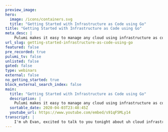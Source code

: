 ```yaml
---
preview_image:
hero:
  image: /icons/containers.svg
  title: "Getting Started with Infrastructure as Code using Go"
title: "Getting Started with Infrastructure as Code using Go"
meta_desc: |
    Pulumi makes it easy to manage any cloud using infrastructure as code and Go. Pulumi engineer, Evan Boyle, shows you how to define, test, provision...
url_slug: getting-started-infrastructure-as-code-using-go
featured: false
pre_recorded: true
pulumi_tv: false
unlisted: false
gated: false
type: webinars
external: false
no_getting_started: true
block_external_search_index: false
main:
  title: "Getting Started with Infrastructure as Code using Go"
  description: |
    Pulumi makes it easy to manage any cloud using infrastructure as code and Go. Pulumi engineer, Evan Boyle, shows you how to define, test, provision and verify resources.  To get started using Pulumi visit: https://www.pulumi.com/docs/get-started/  Examples for this tech talk are located here: github.com/pulumi/examples
  sortable_date: 2020-04-03T23:48:45Z
  youtube_url: https://www.youtube.com/embed/s91qF5MLy14
transcript: |
    I'm uh Evan, excited to talk to you tonight about uh cloud infrastructure and go with blooming. So tonight, uh I have set up a couple of polls um interaction with the audience just want to hear what you all have to say along the way. So if you go to this URL here, uh pole ev dot com slash Van Boyle 164, you should be able to answer these polls and see live results uh excited to see who can get there first and answer the question. So I'm just kind of curious from the room. Uh What is your, what is your background? Uh Are you uh an engineer, devops, background manager, it uh student maybe just curious getting started. OK. Other um devops, some engineering, anyone from the uh other category wanna um curious to hear uh in chat. Uh what background do you come from? So things we're gonna be covering today first provisioning uh and this is, you know, treating our infrastructure as cattle, not pets. Uh We wanna be able to manage this stuff in mass. We don't want to give things names, we want to spin it up, we want to spin it down, we want every developer to be able to have their own stack, we want to be able to experiment. Uh Second, we're gonna cover uh architecture using things that we would traditionally use in software design abstraction, encapsulation, sharing these best practices across teams, creating architectural components. And the last thing we're gonna cover is testing. So it says unit and integration test that give you confidence to move quickly deploy software, often uh give you the confidence to hit that green button and not have to uh babysit your deployments. So prerequisites uh some of this material will send out ahead of time. But uh if you're still curious uh and want to follow along and you haven't done this yet, I'll leave this up here for a second. You can walk through plume dot com uh slash doc slash getting started. This will help you uh download the Pulumi cli and get set up with uh the AWS cli. Uh We have installation instructions for Mac Linux, um windows, et cetera. Uh Then all of the content that will be coming uh covering tonight is from the Pulumi examples repo. So if you wanna clone this repo into your GOP path, uh you can follow along, run the examples as we go and uh there will be live demos uh at almost every step. So I'll leave this here for just a moment uh in case anyone wants to uh enter those URL S in their browser real quick. Mhm And also if you Google Pulumi getting started and or if you just search for Pulumi examples, github, you will uh find this content on there. OK. So uh one more question for everyone before we get going here. Uh If you could head back over to the pole, I wanna know where are you in your uh cloud journey? So some of us have no experience at all. Maybe we're uh developing web applications and we have another team from manages the infrastructure for us. Um Maybe we're just getting started. We're hobbyists on the side. We're excited to move into this area. Maybe, uh we're already managing cloud services and production. We're on call, maybe we're deploying some lambdas or EC2 instances or, you know, Uber on these clusters. Awesome. Wow. So quite a, quite an experienced uh crowd tonight. Very cool. So you wanna go to the cloud, go to the clown. Well, how do you get there? There's an awful lot of choices and it's fairly confusing. You know, you could start by creating a VM and seven easy steps in the Aws console or use the Aws Cli or the SDK or cloud formation or Terraform or chef or puppet or answerable or? Wow, that hurts right. There's an abundance of choice. So let's just slow down for a minute and take a step back. What do we want out of our cloud development process? Devops Wild West. Yes. Uh So what do we want out of our uh cloud development process? We want maintainable, correct system, first and foremost, you know, uh tool process that works for the whole teams like software doesn't exist in isolation, right? We have to be able to, you know, work with others. Uh We want confidence making changes, you know, we don't want to babysit our deployments and we wanna be able to iterate. Uh don't wanna have to spend lots of time constructing a developer environment that needs to be babysat and upgraded and patched. And you know, are these goals really any different from traditional software development? I don't think so. So you know why not use the same development tool chain that we're using elsewhere, same tools that we love and that good old gopher. So let's start out with a demo. I want to create a simple web server. So that's gonna involve creating a security group with public address on port 80. Then looking up the latest Amazon Linux, am I create an EC2 instance using those two values? And we're just gonna specify to start a simple launch script that sets up a server on port 80 export that public DNS. So here this is the part where you can grab your computer. So uh what we did here was just make DIR dash P go pa source github gloomy uh CD into that directory and then get clone github dot com. Plumy examples. OK? And so now we're CD into, if I just do a PWD here, uh We're CD into Go pa source, get hub ploy examples, Aws go web server. And I ran this command ploy stack in it. This is gonna create a new ephemeral developer environment for me to deploy into uh and organize my resources with. I went ahead and set uh the AWS config. So let me, let me do that real quick. Pulumi config that Aws region and I'm in uh us West two because I'm on the West coast. So that's where I want to deploy my ET two instances into. And then from there, I can do plume up and while that's going, I'm gonna go ahead and uh switch over to the presentation and here are these uh steps here so that you can um so that you can follow on yourself if you want to. And uh I know we haven't looked at any of the code yet. We know where we're going. We're deploying a web server and we're using this command line tool called Pulumi, but we don't really know much more than that yet. Uh Well, folks are uh getting this set up for themselves. I'm happy to answer a few questions here in the meantime. Yep, I will walk through the code. OK. So why don't I go ahead and uh and get started doing, doing that? So let's break it down. What do we have here? So this is uh our, this is our shell and just to, just to show y'all what the, what the code looks like in its entirety, you know, it's uh about 50 lines here, but I'm gonna break it down piece by piece for you. So we uh start off with just a simple import to the Pulumi uh core engine uh go bindings and these just define a set of types, uh some convenience functions um uh context object that uh is very similar to the context object you might use in your normal Go programs. And we have here, this Pulumi dot run function which gives us uh a context in which to create cloud resources, attach cloud resources, et cetera. So inside of there, we're now gonna start actually creating cloud resources. So we've imported a set of findings to the AWS uh SDK here, uh The Pulumi Aws SDK. Uh And we're creating a new security group and you can see this security group uh defines uh simple ingress uh over TCP from port 80 to port 80 defines a Cider block spend just another second here in case anyone wants to read through this looks fairly similar to other go code. You might see the Pulumi dot String and Pulumi dot It may look a little strange. Uh But we'll get to that in just a couple of slides from there. We're gonna go and look up the AMI so we have a utility to do this where we can use this uh this pattern expression here uh HVM dash star to look up uh the most recent uh Amazon Linux, Ami. So from there, we're gonna use uh that Ami and that security group ID here to create a EC2 instance. And our web server is a fairly low tech. It's just a bash script. It's gonna echo uh hello world into an index html file. And then we're gonna run Python in the uh in the background. We're just gonna run a simple H TB server on port 80 which uh we've already exposed through the internet through our ingress. So let's go back to our window here and see what happened while we previewed our update, it showed us that we created this new stack, this container for our resources. Uh We created our security group and our EC2 instance great and it looks like we also exported some resources here. So let's go back and look at that context dot export, public IP and host name. So we can take these results off of the uh server that we created and export them, which gives uh access to uh tooling either through the command line. Other Pulumi programs can now uh reference and import these values. This allows you to break up your infrastructure into manageable chunks. Uh So that when you do a deployment, you don't necessarily have to worry about updating, you know, hundreds of pieces of infrastructure. So if we go ahead and do a curl uh on this. We see hello world great. And the other thing that's really cool about this is uh we can actually do sub commands to Pulumi. So Pulumi has a Pulumi stack output command. We can say, what was the name of that? That was our uh public post name. So if we do a sub command here that still works, Pulumi goes and retrieves the value and uh and curl reads that in and hits the server. So yeah, stack outputs are great because they're highly compos, highly tool allows you to uh create automation, you know, de tooling, things like that. So let's uh go ahead and stop here for some questions. I saw one question right off the bat which was is Pulumi like Heroku and the answer to that is no, Pulumi is not a um is not a cask. Pulumi uh is, is a set of libraries and an engine and a cli that allows you to interact with like any cloud. So you can deploy resources to uh we, we have all the resources of Azure, Aws GCP uh modeled uh vsphere from VM Ware um lots of other things like that. So Pulumi is a, is a SDK for um building and defining your cloud applications in any cloud uh larger font for code. OK. Perfect. Any other um any other questions uh before we, before we move on here, how is state managed? So there's two options here. So state is either managed in the Pulumi sacks. So we have a, a free SASS back end. It's, it's free to individuals, free to open source community uh for anyone to use. Um And there's obviously like paid plans if you have like a, you know, larger enterprise or something like that. But we also have um open source uh backends for you to store your state either locally just on disk or you can store your state S3 uh Google cloud storage as Azure storage. So we have plug back ends that um that, that you can use for, for different cloud storage, but by default, it is managed to inter so here's a pop twist for everyone. And what I wanna know is, is Pulumi based on what you've seen. Is it imperative or is it a declarative desired state configuration? Trick question? Hey. All right. Yeah, why not both? Yep. Uh Anyways, the answer is both. So uh let's go ahead and take a look at this real quick. We're gonna do a Pulumi stack export. OK. And so this is gonna go ahead and grab that uh desired state configuration that we're looking at. So let's uh see what we can find here. So this is an EC2 instance. It's uh our web server WW up. And so you can see this is a type AWS EC2 instance. Uh we have our inputs here. And so this is what was used to create and uh we, we allowed some defaults to get specified here. Uh Here's the ami that we wound up looking at, they got resolved at run time. Here's that user data that we specified. And we also have some outputs and things that uh were created by AWS and then returned to us. Awesome. So what does that mean? We write imperative code Pulumi executes it produces a declarative, desired state file and then drives to that desired state. So ephemeral environments polluting creates reproducible isolated instances of your projects, we call these stacks. So each developer can spin up and tear down environments that will you can create stacks in multiple cloud accounts. You can uh have stacks in your production account and you can have your development in a separate account that's completely isolated. Uh And this allows you to treat your resources like cattle, not pets, you can spin them up and down. Uh As you please, if your stack comes work, you can just uh blow it away and create a new one. So the workflow for this looks something like Pulumi snack in it, which is where we create an isolated environment. Pulumi up is where we deploy to it. And Pulumi destroy is where we uh clean up all of those cloud resources so that we don't continue to get charge for them when we're not using it, then if you wanna remove that stack and delete all of the history associated with it all of the config Pulumi stack. Rm. So I'm gonna actually go ahead and do that real quick because I, I don't wanna keep getting uh charge for those resources. So I encourage anyone else uh who may be following along at home. Pulumi Destroy Dash Dash. Yes. And this will get your resources to them. OK. Any questions? Is it possible to use multi cloud for a stack? Yes, you can uh create stacks that deploy to multiple clouds? Absolutely. You can even create uh stacks that deploy to multiple different Aws accounts. Um We have uh this notion of something called a provider. So if you want to create a provider that goes into separate aws accounts, you can do that and configure them with uh different credential. And then when you create a resource with a given provider explicitly, uh it gets placed inside of that account. How feature complete is this compared with cloud specific solutions? Uh extremely feature complete. So um the Pulumi uh the Pulumi providers uh actually um are currently based off of the terraform providers. Um So that means that uh with like, you know, there's communities of uh thousands of developers contributing and, and uh using these things across the globe. So oftentimes within uh days, if not hours um uh uh of features being announced uh that there's support in the providers. Um So some of the providers we've actually built ourselves like uh we use the open API spec for Kubernetes. And so this past week when uh 0.18 came out for Kubernetes, we actually had uh our update released before Cober Netti had their branch cut, which was, uh which was pretty cool because the whole provider is uh is co generated. What is my take on the AWS CD K? How do you think this will impact plumy development from official supported frameworks? Yeah. So I think CD K is a, is a great tool. Uh One thing that we're seeing with, uh, you know, uh our, our largest customers and, and a lot of our customers is that uh these days, uh, you know, companies are not just taking advantage of one cloud. It's, it's not necessarily that uh in one stack, they're deploying to multiple clouds, but, you know, they want to be able to take advantage of uh the machine learning assets, GCP or they don't wanna be uh tied in on price. Um We have a lot of tuber 90 workloads where uh people want to be able to lift and shift the clouds and don't want to be locked into a particular vendor. Uh CD K is a great tool but, uh you use CD K for your Ad Aws development. Uh And then what are you gonna use for your, a development? What are you gonna use for your, um, what are you gonna use for your, um, PC P development? Um So anyways, Pulumi Plumy is great because it gives you and your teammates a consistent, um, programming model allows you to use the tools you're, you're familiar with, uh, across clouds and if, if your company decides that they want to keep that option open, you don't have to retrain relearn. Ok. So now we're gonna do a little bit of plumy one on one. I kind of brushed aside some of those things that we saw there, like, uh these strange types, right? What is the Pulumi dot in a plume dot String? Yeah, that's TCP port 80. What's going on here? Right. So, fundamentally, cloud deployments are asynchronous, right? Some values are, are static and we know them at, at, at uh you know, authorship time, right? Uh For web servers, we want always want to expose that port 80 but others only resolve at run time. So what is that public IP of R EC2 instance? Well, you don't really know until uh A W creates it for you and returns it back. So we have this notion of inputs and outputs and Pulumi. So we're gonna just get into some very light kind of type theory. If, if you haven't seen this before, it's OK. It's, you know, it's, it's uh we, we'll explain it every step of the way. So, you know, let's just think t is symbolically, is like some type. So T is maybe it's a string or maybe T is an inch or maybe it's an array of strings or perhaps it's a structure, right? So tea is just some raw concrete value, an output of T uh something that maybe is produced by a cloud resource, right? So an output of T is an asynchronous object that resolves with the value of type T. So for us, we could think of our uh public DNS name as an output of types string. It doesn't exist when we write our program, but we know that when we run it eventually, it's going to resolve with a string. Uh So it's kind of like a promise for any of those of you who are familiar with javascript in the web. And, you know, when we create that ec2 instance, it's not just that public DNS, it's every member of the results object is an output. So it has to be uh a sync, we really, you know, can't know these values ahead of time and we wanna be able to propagate these values, uh you know, from our EC2 instance or from our security group into our EC2 instance. So we have to model these, these uh outputs asynchronously. And now an input, an input of type T is either an output of T, which is that uh that, that future that we were talking about. So uh an input of T either promises to eventually give you A T or currently has A T. So it either says I will give you back an in eventually or I have an in right now. It's either one and you know, this allows us to uh support both promptly available arguments like our, our port is always 80 or something that's maybe computed. Like we're gonna create this resource group and that resource group is gonna have an ID and we're gonna need to wait for that ID to be created for us to give to our EC2 instance, right allows us sort of this this coordination. So every input, when creating a pla uh a cloud uh resource is going to be uh an input of T and every output is an output of Yeah, it's it's a little, little redundant. So why all of these custom types? Right? We have Pulumi string, Pulumi. And what does this, what does this have to do with prompt and available values? Right. Well, Pulumi uses generics uh over union types to represent inputs in other languages. So input of T is the union of T and output T, right go as we all know, lacks generics for now. So we must define our own custom types. So for Pulumi, a combination of these custom types uh using interface and reflection under the hood allow us to represent this type system while stro uh still offering a strongly typed API uh on the consumer facing side of things. So, you know, we have these uh asynchronous values, these outputs, right? And sometimes we need to manipulate them very common to take a protocol, a host name, a port that's returned, want to construct a fully qualified URL. Well, you can't just, you know, print fa uh a future, right? Like that's a complex uh structure, right? You can't just print F that thing. Uh And, and you may not uh you may not have that uh those values available when this statement of code executes at run time, right? These are features that they, they resolve when they resolve uh may also wanna for instance, set a value of a structure based off of um something that comes back from an output. Yeah. What if these values are I think? Well, that's why Pulumi has something called apply and apply allows us to specify a fun callback function that manipulates the underlying of value when it becomes available and produces a new output. So we can call, apply on our uh port and then return a URL that contains that port after the fact, here's a great example here. So we've created a VPC and that VPC has an output, which is a DNS name. So this DNS name is a uh is an output of type string, a string output in Pulumi go terms. And we're gonna call apply string on this. Uh And this callback function will uh be called with that DNS name when it becomes available. And we're just gonna append a HT TV S on the front of it to uh return a fully qualified URL. And so now URL is uh not actually going to be a string, it's an output of type string, right? Because this applies string is asynchronous and returns another asynchronous value. So it's kind of like promises and uh chaining dot Then together uh if you've ever done anything like that. So sometimes we need to coordinate multiple uh outputs like maybe you have a database and a server that are getting created and you want to create a connection string. So all is how we coordinate multiple asynchronous output types, uh creating a new output, right? We can combine this with apply to manipulate asynchronous values together, right? So here we have a SQL server that's been created and we basically call Pulumi dot all to await the server and the database. And we say hey, when both of these are ready, execute this callback and return me this connection string. And once again, connection string is not a string, connection string is an output of type string, right? So that means that connection string is an asynchronous value that promises to eventually resolve with uh a formatted string. Uh once SQL server and database have resolved. So Pulumi uh trying to, you know, uh us personally trying to create some more idiomatic and uh useful uh go have, have created a utility function. So if you're doing this just in the basic case where you're awaiting a couple of strings, this is very common. We have a Pulumi dot Sprint F which uh hides all of this from you. But now you know what's going on under that questions here, how can everyone uh how can I wait for the output to be ready for further usage? So, uh the way that you handle that is uh you, you never uh access the raw out value within an output directly. When writing a Pulumi program, you always use Pulumi dot all and uh Pulumi dot apply um to basically schedule these. So Pulumi basically builds uh a big dependency graph, right? Like every time you write a Pulumi dot all, every time you write a Pulumi dot apply, uh Pulumi creates edges inside of this uh this um you know, graph basically. Uh and then eventually does a topological sort over top of that graph and then just looks at what is the first node that I can pull off and start executing and resolves those dependencies and continues to do that and does it in parallel wherever possible. So, uh more or less you, you have to use all and apply. Um Because the like the cloud just by nature is asynchronous is the Pulumi SDK feature set identical between GO node dot net and Python, uh which language implementation gets developed first. OK. So the Pulumi SDK uh for GO is uh is is been in preview for a little while now and we've been working really hard uh over the last quarter and uh we are actually uh G A and launching 2.0 of the Plume platform, which includes G A of all of our languages. Um So all of our languages are officially supported now. OK. Um So moving on here, we're gonna talk a little bit about, you know, architectures code, we hear a lot about infrastructures code uh but, you know, not so much about creating uh reusable components and, and architecture. It's certainly possible to do in, in L and Ds, LS. But this is uh our bread and butter when working with uh programming languages, right? So we want to encapsulate our design, we wanna compose our infrastructure into useful units. Uh We want to extract these into functions, publish them into libraries, unit, test them and be able to share these best practices across our teams. Uh Sometimes you have, you know, maybe a junior engineer on your team who you wanna be able to uh allow them to create a web server and maybe, maybe put some html inside of it. But you don't want them to necessarily change the network configuration. Like maybe, maybe they don't have that expertise or, you know, may maybe you uh are a security engineer and you've set up these best practices and you just wanna uh hide the level of uh or control the level of abstraction that's exposed. This is something that we do all the time in software design, but something that's not so common in infrastructure. So let's take a look at that uh web server example that we just had. And uh here we've encapsulated this into this create infrastructure function and create infrastructure is gonna return this infrastructure object which contains a security group and a server. And here we've actually said, hey, you know, we're very happy with the functionality of our web server. We don't want to provide any configuration to our customers at all. Uh So uh we're, we're just gonna control the entire thing. So uh some things to note here instead of using a uh user data stream to start up that uh web server, we've actually baked a an an Ami ahead of time. So that, that web server will start up automatically. And here now our uh code executing the side of our plume dot run, uh you know, looks a whole lot simpler, right? We just call this create infrastructure function that returns this infra object that has our uh our security group and our uh server inside of there, we can still export those values as as we did in our previous uh program. And these improvements are shared, right? You know, so we, we bake that uh web server, like I said into an AMI instead of having to use user data, there's no worry about uh let see, you know, if, if, if I'm a, if I'm an engineer and uh you know, I'm just getting started and I'm like, hey, you know, I, I instead of saying hello world, I wanna say hello world, hello mom. You know uh oh I just made a big mistake in my, in my shell script, right? So we have the ability to, to write abstractions that you know, we could parameter, parameterize this html. This, this message that gets echoed into this index file uh and build that ami we have the ability to do that with and control that with these um Encapsulations. So, so testing, let's get into testing. All right, since we're in the GO ecosystem, you know, can we use all of our favorite tools that we use for, you know, go test, right? The built in one. What about the tools we use for mocking or code coverage tools? And the answer is of course, yes, yes, we can use all these things. We want to use all these things. These are the things that we're using every day. So let's write a unit test against our create infrastructure function. We want to verify a couple of things, right? So we're building some operational tooling around tagging. You know, we wanna make sure that we're able to query uh every EC2 instance with, with the web server tag on it. So we want to verify that that name tag uh is on there. Uh We wanna make sure that no one is specifying user data, right? Because we have already uh baked in with the AMI uh that web server and we, we don't want any conflicts there and we also want to validate SSH is disabled. We don't want any of our public phasing web servers to have SSH on them. We wanna make sure that none of our user data is at risk. OK? So that's another opportunity to go ahead and grab your computer. And once again, we're still inside of this Pulumi examples. Repo. So if you're inside of the Pulumi examples repo, all you need to do is CD into testing dash unit dash go and run, go test. So let's go ahead and do that. Great. And while that gets started, let's go ahead and look at uh at some of this code. So we have this, this uh test function here, test infrastructure that instead of running inside of Pulumi dot Run, we run it inside of Pulumi dot Run air which allows us to specify a set of mocks. I'm not gonna go through these mocks. They're not particularly interesting. It's just uh a couple of lines of boilerplate, but they're in there in the examples repo if you'd like to look. So we run those mocks, we create a weight group that corresponds with the number of assertions and the number of uh like tests that we, we'd like to run here. And then uh we do those assertions uh run that weight because these assertions are gonna happen asynchronously inside of our all and apply calls and then we assert that there's no error at the end. Let's just go back here. So we see go test passed in half a second. Excellent. So what do these tests actually look like? So we wanna be able to check, do we have a tag with the name field? Right? And we want to check for each server. So for now, we're only creating a single server, but we wanna make sure that when we report an error on that server, we know which server in case we add more in the future, right? In case we're doing this inside of a loop. OK? So we have uh pass in the ur end of that server and pass in those tags, wait for all those to be promptly available are eventually available and then execute this apply to where we take that first value, which is gonna be the urn the second value that map of tags. And we're gonna check to make sure that map contains the tag name. We're gonna call it done in that weight group. OK? Next, we're gonna text and make sure that all of these user instances do not have user data specified. So similarly passing in the urn and the user data and calling all to make sure that those values are promptly available or eventually available. Once they're eventually available, this apply T function will execute and we will assert that uh the user data string is nil, right? If it's not Neil, we're gonna throw this air believable use of user data on server server, urn once again, calling, done on that we group. Finally, we're gonna test and see if port 22 is exposed. So this one is uh is um is uh you know, a little, a little bit more involved. So we're going to iterate through all of the ingresses uh and check for uh that wide open Cider block there, right? And if that wide open, if we find that wide open Cider block, we know we're open to the internet, right? And we're gonna break out and we're gonna check and see uh is the, is the port that we just uh that we just found a, a public Cider block for 22. If so, if we're open to the internet, then we've got uh an illegal SSH port and we're gonna fail the test. This ensures that none of our uh none of our tests um are uh none of our web servers are open to the internet. It's a nice thing to be able to verify locally. So, you know, once again, this is unit testing, we aren't verifying the functionality of a particular cloud service, the behavior of your in infrastructure. You know, we, we don't have uh this is an extensive mocking. So we can't make a an http query. You know, we're not mocking out all of the cloud services, but what we can verify is the control flow the logic, the propagation of expected values through your code, right, the number of times that the create call to a given resource uh gets made, right? So the behavior of your code in isolation and not the cob you know, and the great thing about this is it's blazing fast. You can do it locally without the cli without an internet connection, you have a tight feedback loop. So, you know, we also sometimes we do want that full confidence. We we do want to take the time to spin up an ephemeral stack and execute and then workflows, right? Making requests against our uh our live infrastructure uh verify like these integration of these different pieces of uh of cloud services, this end to end request flow. And then we want to automatically clean up that environment, whether or not the test succeeded, we don't want to leak resources, we don't wanna keep paying for that, right? So Pulumi has a test harness, our integration test harness uh that allows you to do just that. And in just a few lines of code, see we configure here a directory which says this is where my Pulumi program exists. Uh a config map which is uh the list of values that are required to inject into the program for it to be able to run. You saw when I initially ran my program. Uh II I did Pulumi config set AWS region. Uh This allows us to do that inside of code in this automated test harness. And then this extra runtime validation function uh is going to be run with the resulting stack. So that stack is going to be populated with stack outputs. So we'll be able to access that website UR I uh append it to a um like turn it into a fully qualified URL and assert that when we make an HTTP request against it, we get that hello Pulumi back. Um And then we just do an integration dot program test passing in the, the the go testing object and the plume test configuration, this program is going to execute, spin up my web server stack, uh do the extra runtime validation and then tear it down, reporting the results. And I don't have a demo for this uh in real time. Um You know, it can take a, a couple of minutes to, to spin up cloud resources, execute these requests uh and tear it down. You know, these, these uh tests are, are very, very valuable, but they are a little bit more expensive in terms of time. They're not necessarily as great in that tight feedback loop, but this deploys real cloud resources and validates their behavior. So this can catch bugs and things like I am and access control, making sure that your request can flow end to end through the system, making sure that LAMBDA has the ability to pick up that file out of X three, make sure that propagation of secrets happens as you would expect. Uh It also allows you to do some really interesting things like um this uh this integration test option allows you to specify a directory, but it also allows you to specify an edit directory. So you could have a second version of your program, perhaps checked out to uh a different uh revision of the code and then simulate an update. So you could spin up your resources uh on the initial Pulumi up. And then uh by specifying that editor uh do a second Pulumi up on a new version of the code simulating a deployment. This may allow you to measure up the up time, make sure that you still have database availability, make sure that none of your resources uh get deleted. So this is a great way if you're making kind of a risky change and you're uh concern, you want a game day ahead of time, looney makes it really easy for you to do that. You can also do things like verify health checks and alarm configuration. So like I said, this is much slower than unit test. This is not always a great thing to have in your tight dev feedback loop. But you know, before you go to make that pull request, you wanna verify every corner case of your infrastructure that maybe you didn't touch when you were working on this feature. Uh And, and you know, that brings great confidence and enable C I CD for your Infra, which is, you know, something that's not always that common, it's common to more common than you would hope to have to babysit uh these builds and babysit these deployments. So we want to be able to hit that big green merge button and you know, sit back just off our hands and uh and, and go work on something else. We don't wanna have to babysit. Uh uh So without anyone have questions about uh integration and testing. So uh just taking a look here at the ecosystem. So ploy is tightly integrated with, you know, all the source code providers, all the identity providers that you would expect. Uh We support a suite of languages for authorship, including typescript, go no, Js Python, all of the dot net languages. And with those languages comes the tools that you're used to the package managers, you're used to the editors, you're used to the C I CV integrations, right? On top of that, we have support for all the cloud environments, Aws, Azure, GCP, Kubernetes on any cloud that you want. Open stack. VM ware. The list goes on. So just in summary today, we talked about how do we provision our application treating our applications are our infrastructure, apps as cattle, not pets, right? We spin these things up, we spin them down, we onboard a new teammate onto the team. Uh you know, you send them through the plumy getting started flow. Uh And there you go, they're up and running and ready to deploy your application. Uh That, that's it. There's, there's no creating resources through the console, no complicated custom setup. We also talked about how do we take a cloud resource and turn it into a piece of architecture that we can, this, this abstraction that we can encapsulate a best practice that we've defined within our team and share it, share it at that, at that correct level of encapsulation at that correct level of abstraction for that giving consumer, right? Expose the things that you want to expose, maybe, maybe allow them to specify the html that gets rendered inside of the web server, but don't allow them to configure the the network configuration. Don't allow them to change that right? Pulumi allows us to do that. Uh And then finally, we talked about testing. So the unit and integration, integration testing strategies that give us the confidence to move quickly and deploy often. Uh So, you know, I just wanna say thank you and thank you to hatch it for setting this all up. And thank you uh to all of you for coming here and uh talking about go and talking about Pulumi tonight with me. Uh Here's some more ways for you to learn about Pulumi if you want to join the the community. So we have everything from uh Slack uh to github where all of our work is done out in the open so you can go and see pull requests that I've been working on this week or the rest of the team has been working on in preparation for our 2.0 release. That's coming up in the next two weeks. Uh We have uh video tutorials. Uh You can always uh reach out to me directly on our community slack. I'm there all the time and we have more workshops coming up a lot of them in, in languages other than go, if there are those of you out there who, who uh might be interested in learning some other languages as well. So.
---
```

